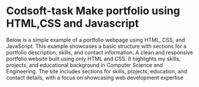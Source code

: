 # Codsoft-task Make portfolio using HTML,CSS and Javascript
Below is a simple example of a portfolio webpage using HTML, CSS, and JavaScript. This example showcases a basic structure with sections for a portfolio description, skills, and contact information.
A clean and responsive portfolio website built using only HTML and CSS. It highlights my skills, projects, and educational background in Computer Science and Engineering. The site includes sections for skills, projects, education, and contact details, with a focus on showcasing web development expertise
